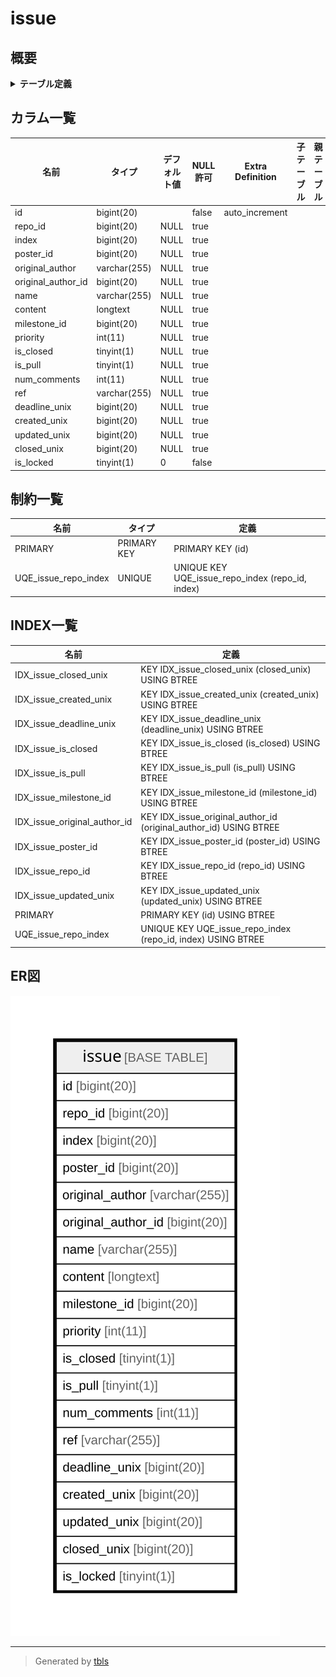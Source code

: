 # issue

## 概要

<details>
<summary><strong>テーブル定義</strong></summary>

```sql
CREATE TABLE `issue` (
  `id` bigint(20) NOT NULL AUTO_INCREMENT,
  `repo_id` bigint(20) DEFAULT NULL,
  `index` bigint(20) DEFAULT NULL,
  `poster_id` bigint(20) DEFAULT NULL,
  `original_author` varchar(255) DEFAULT NULL,
  `original_author_id` bigint(20) DEFAULT NULL,
  `name` varchar(255) DEFAULT NULL,
  `content` longtext DEFAULT NULL,
  `milestone_id` bigint(20) DEFAULT NULL,
  `priority` int(11) DEFAULT NULL,
  `is_closed` tinyint(1) DEFAULT NULL,
  `is_pull` tinyint(1) DEFAULT NULL,
  `num_comments` int(11) DEFAULT NULL,
  `ref` varchar(255) DEFAULT NULL,
  `deadline_unix` bigint(20) DEFAULT NULL,
  `created_unix` bigint(20) DEFAULT NULL,
  `updated_unix` bigint(20) DEFAULT NULL,
  `closed_unix` bigint(20) DEFAULT NULL,
  `is_locked` tinyint(1) NOT NULL DEFAULT 0,
  PRIMARY KEY (`id`),
  UNIQUE KEY `UQE_issue_repo_index` (`repo_id`,`index`),
  KEY `IDX_issue_closed_unix` (`closed_unix`),
  KEY `IDX_issue_poster_id` (`poster_id`),
  KEY `IDX_issue_is_closed` (`is_closed`),
  KEY `IDX_issue_is_pull` (`is_pull`),
  KEY `IDX_issue_deadline_unix` (`deadline_unix`),
  KEY `IDX_issue_created_unix` (`created_unix`),
  KEY `IDX_issue_updated_unix` (`updated_unix`),
  KEY `IDX_issue_repo_id` (`repo_id`),
  KEY `IDX_issue_original_author_id` (`original_author_id`),
  KEY `IDX_issue_milestone_id` (`milestone_id`)
) ENGINE=InnoDB DEFAULT CHARSET=utf8mb4 ROW_FORMAT=DYNAMIC
```

</details>

## カラム一覧

| 名前                 | タイプ          | デフォルト値       | NULL許可   | Extra Definition | 子テーブル      | 親テーブル      | コメント     |
| ------------------ | ------------ | ------------ | -------- | ---------------- | ---------- | ---------- | -------- |
| id                 | bigint(20)   |              | false    | auto_increment   |            |            |          |
| repo_id            | bigint(20)   | NULL         | true     |                  |            |            |          |
| index              | bigint(20)   | NULL         | true     |                  |            |            |          |
| poster_id          | bigint(20)   | NULL         | true     |                  |            |            |          |
| original_author    | varchar(255) | NULL         | true     |                  |            |            |          |
| original_author_id | bigint(20)   | NULL         | true     |                  |            |            |          |
| name               | varchar(255) | NULL         | true     |                  |            |            |          |
| content            | longtext     | NULL         | true     |                  |            |            |          |
| milestone_id       | bigint(20)   | NULL         | true     |                  |            |            |          |
| priority           | int(11)      | NULL         | true     |                  |            |            |          |
| is_closed          | tinyint(1)   | NULL         | true     |                  |            |            |          |
| is_pull            | tinyint(1)   | NULL         | true     |                  |            |            |          |
| num_comments       | int(11)      | NULL         | true     |                  |            |            |          |
| ref                | varchar(255) | NULL         | true     |                  |            |            |          |
| deadline_unix      | bigint(20)   | NULL         | true     |                  |            |            |          |
| created_unix       | bigint(20)   | NULL         | true     |                  |            |            |          |
| updated_unix       | bigint(20)   | NULL         | true     |                  |            |            |          |
| closed_unix        | bigint(20)   | NULL         | true     |                  |            |            |          |
| is_locked          | tinyint(1)   | 0            | false    |                  |            |            |          |

## 制約一覧

| 名前                   | タイプ         | 定義                                               |
| -------------------- | ----------- | ------------------------------------------------ |
| PRIMARY              | PRIMARY KEY | PRIMARY KEY (id)                                 |
| UQE_issue_repo_index | UNIQUE      | UNIQUE KEY UQE_issue_repo_index (repo_id, index) |

## INDEX一覧

| 名前                           | 定義                                                                |
| ---------------------------- | ----------------------------------------------------------------- |
| IDX_issue_closed_unix        | KEY IDX_issue_closed_unix (closed_unix) USING BTREE               |
| IDX_issue_created_unix       | KEY IDX_issue_created_unix (created_unix) USING BTREE             |
| IDX_issue_deadline_unix      | KEY IDX_issue_deadline_unix (deadline_unix) USING BTREE           |
| IDX_issue_is_closed          | KEY IDX_issue_is_closed (is_closed) USING BTREE                   |
| IDX_issue_is_pull            | KEY IDX_issue_is_pull (is_pull) USING BTREE                       |
| IDX_issue_milestone_id       | KEY IDX_issue_milestone_id (milestone_id) USING BTREE             |
| IDX_issue_original_author_id | KEY IDX_issue_original_author_id (original_author_id) USING BTREE |
| IDX_issue_poster_id          | KEY IDX_issue_poster_id (poster_id) USING BTREE                   |
| IDX_issue_repo_id            | KEY IDX_issue_repo_id (repo_id) USING BTREE                       |
| IDX_issue_updated_unix       | KEY IDX_issue_updated_unix (updated_unix) USING BTREE             |
| PRIMARY                      | PRIMARY KEY (id) USING BTREE                                      |
| UQE_issue_repo_index         | UNIQUE KEY UQE_issue_repo_index (repo_id, index) USING BTREE      |

## ER図

![er](issue.svg)

---

> Generated by [tbls](https://github.com/k1LoW/tbls)

